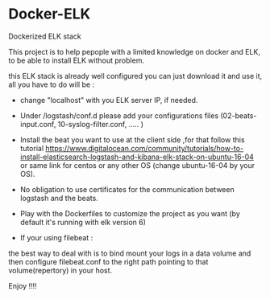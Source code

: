 # Docker-ELK
Dockerized ELK stack 



This project is to help pepople with a limited knowledge on docker and ELK, to be able to install ELK without problem.

this ELK stack is already well configured you can just download it and use it, all you have to do will be :

- change "localhost" with you ELK server IP, if needed.
- Under /logstash/conf.d please add your configurations files (02-beats-input.conf, 10-syslog-filter.conf, ..... )
- Install the beat you want to use at the client side ,for that follow this tutorial https://www.digitalocean.com/community/tutorials/how-to-install-elasticsearch-logstash-and-kibana-elk-stack-on-ubuntu-16-04 or same link for centos or any other OS (change ubuntu-16-04 by your OS).

- No obligation to use certificates for the communication between logstash and the beats.
- Play with the Dockerfiles to customize the project as you want (by default it's running with elk version 6)
- If your using filebeat :

the best way to deal with is to bind mount your logs in a data volume and then configure filebeat.conf to the right path pointing to that volume(repertory) in your host.

Enjoy !!!!
